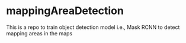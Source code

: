 # mappingAreaDetection
This is a repo to train object detection model i.e., Mask RCNN to detect mapping areas in the maps
